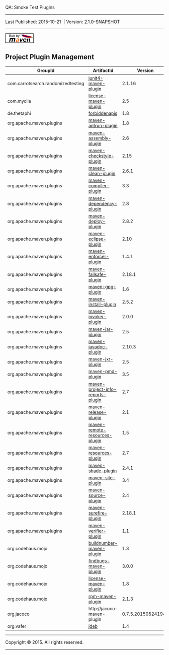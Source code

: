 QA: Smoke Test Plugins

------------------------------------------------------------------------

<span id="publishDate">Last Published: 2015-10-21</span>  | <span id="projectVersion">Version: 2.1.0-SNAPSHOT</span>

------------------------------------------------------------------------

[![Built by Maven](./images/logos/maven-feather.png)](http://maven.apache.org/ "Built by Maven")

Project Plugin Management
-------------------------

| GroupId                            | ArtifactId                                                                                              | Version            |
|------------------------------------|---------------------------------------------------------------------------------------------------------|--------------------|
| com.carrotsearch.randomizedtesting | [junit4-maven-plugin](http://labs.carrotsearch.com/junit4-maven-plugin)                                 | 2.1.16             |
| com.mycila                         | [license-maven-plugin](http://mycila.github.io/license-maven-plugin)                                    | 2.5                |
| de.thetaphi                        | [forbiddenapis](https://github.com/policeman-tools/forbidden-apis)                                      | 1.8                |
| org.apache.maven.plugins           | [maven-antrun-plugin](http://maven.apache.org/plugins/maven-antrun-plugin/)                             | 1.8                |
| org.apache.maven.plugins           | [maven-assembly-plugin](http://maven.apache.org/plugins/maven-assembly-plugin/)                         | 2.6                |
| org.apache.maven.plugins           | [maven-checkstyle-plugin](http://maven.apache.org/plugins/maven-checkstyle-plugin/)                     | 2.15               |
| org.apache.maven.plugins           | [maven-clean-plugin](http://maven.apache.org/plugins/maven-clean-plugin/)                               | 2.6.1              |
| org.apache.maven.plugins           | [maven-compiler-plugin](http://maven.apache.org/plugins/maven-compiler-plugin/)                         | 3.3                |
| org.apache.maven.plugins           | [maven-dependency-plugin](http://maven.apache.org/plugins/maven-dependency-plugin/)                     | 2.8                |
| org.apache.maven.plugins           | [maven-deploy-plugin](http://maven.apache.org/plugins/maven-deploy-plugin/)                             | 2.8.2              |
| org.apache.maven.plugins           | [maven-eclipse-plugin](http://maven.apache.org/plugins/maven-eclipse-plugin/)                           | 2.10               |
| org.apache.maven.plugins           | [maven-enforcer-plugin](http://maven.apache.org/enforcer/maven-enforcer-plugin)                         | 1.4.1              |
| org.apache.maven.plugins           | [maven-failsafe-plugin](http://maven.apache.org/surefire/maven-failsafe-plugin)                         | 2.18.1             |
| org.apache.maven.plugins           | [maven-gpg-plugin](http://maven.apache.org/plugins/maven-gpg-plugin/)                                   | 1.6                |
| org.apache.maven.plugins           | [maven-install-plugin](http://maven.apache.org/plugins/maven-install-plugin/)                           | 2.5.2              |
| org.apache.maven.plugins           | [maven-invoker-plugin](http://maven.apache.org/plugins/maven-invoker-plugin/)                           | 2.0.0              |
| org.apache.maven.plugins           | [maven-jar-plugin](http://maven.apache.org/plugins/maven-jar-plugin/)                                   | 2.5                |
| org.apache.maven.plugins           | [maven-javadoc-plugin](http://maven.apache.org/plugins/maven-javadoc-plugin/)                           | 2.10.3             |
| org.apache.maven.plugins           | [maven-jxr-plugin](http://maven.apache.org/jxr/maven-jxr-plugin/)                                       | 2.5                |
| org.apache.maven.plugins           | [maven-pmd-plugin](http://maven.apache.org/plugins/maven-pmd-plugin/)                                   | 3.5                |
| org.apache.maven.plugins           | [maven-project-info-reports-plugin](http://maven.apache.org/plugins/maven-project-info-reports-plugin/) | 2.7                |
| org.apache.maven.plugins           | [maven-release-plugin](http://maven.apache.org/plugins/maven-release-plugin/)                           | 2.1                |
| org.apache.maven.plugins           | [maven-remote-resources-plugin](http://maven.apache.org/plugins/maven-remote-resources-plugin/)         | 1.5                |
| org.apache.maven.plugins           | [maven-resources-plugin](http://maven.apache.org/plugins/maven-resources-plugin/)                       | 2.7                |
| org.apache.maven.plugins           | [maven-shade-plugin](http://maven.apache.org/plugins/maven-shade-plugin/)                               | 2.4.1              |
| org.apache.maven.plugins           | [maven-site-plugin](http://maven.apache.org/plugins/maven-site-plugin/)                                 | 3.4                |
| org.apache.maven.plugins           | [maven-source-plugin](http://maven.apache.org/plugins/maven-source-plugin/)                             | 2.4                |
| org.apache.maven.plugins           | [maven-surefire-plugin](http://maven.apache.org/surefire/maven-surefire-plugin)                         | 2.18.1             |
| org.apache.maven.plugins           | [maven-verifier-plugin](http://maven.apache.org/plugins/maven-verifier-plugin/)                         | 1.1                |
| org.codehaus.mojo                  | [buildnumber-maven-plugin](http://mojo.codehaus.org/buildnumber-maven-plugin)                           | 1.3                |
| org.codehaus.mojo                  | [findbugs-maven-plugin](http://mojo.codehaus.org/findbugs-maven-plugin)                                 | 3.0.0              |
| org.codehaus.mojo                  | [license-maven-plugin](http://mojo.codehaus.org/license-maven-plugin)                                   | 1.8                |
| org.codehaus.mojo                  | [rpm-maven-plugin](http://mojo.codehaus.org/rpm-maven-plugin/)                                          | 2.1.3              |
| org.jacoco                         | http://jacoco-maven-plugin                                                                              | 0.7.5.201505241946 |
| org.vafer                          | [jdeb](http://github.com/tcurdt/jdeb)                                                                   | 1.4                |

------------------------------------------------------------------------

Copyright © 2015. All rights reserved.

------------------------------------------------------------------------


